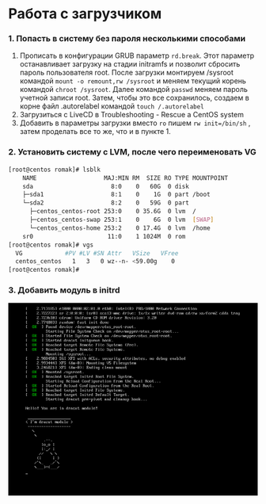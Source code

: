 # Работа с загрузчиком

### 1. Попасть в систему без пароля несколькими способами
1. Прописать в конфигурации GRUB параметр `rd.break`. Этот параметр останавливает загрузку на стадии initramfs и позволит сбросить пароль пользователя root. 
После загрузки монтируем /sysroot командой `mount -o remount,rw /sysroot` и меняем текущий корень командой `chroot /sysroot`. 
Далее командой `passwd` меняем пароль учетной записи root. 
Затем, чтобы это все сохранилось, создаем в корне файл .autorelabel командой `touch /.autorelabel`
1. Загрузиться с LiveCD  в Troubleshooting - Rescue a CentOS system
1. Добавить в параметры загрузки вместо `ro` пишем  `rw init=/bin/sh` , затем проделать все то же, что и в пункте 1.

### 2. Установить систему с LVM, после чего переименовать VG

```bash
[root@centos romak]# lsblk
    NAME                   MAJ:MIN RM  SIZE RO TYPE MOUNTPOINT
    sda                      8:0    0   60G  0 disk
    ├─sda1                   8:1    0    1G  0 part /boot
    └─sda2                   8:2    0   59G  0 part
      ├─centos_centos-root 253:0    0 35.6G  0 lvm  /
      ├─centos_centos-swap 253:1    0    6G  0 lvm  [SWAP]
      └─centos_centos-home 253:2    0 17.4G  0 lvm  /home
    sr0                     11:0    1 1024M  0 rom
[root@centos romak]# vgs
  VG            #PV #LV #SN Attr   VSize   VFree
  centos_centos   1   3   0 wz--n- <59.00g    0
[root@centos romak]#
```
### 3. Добавить модуль в initrd





![Alt-loader](https://github.com/RomaK79/OTUS/blob/master/Lesson008/%D0%A1%D0%BD%D0%B8%D0%BC%D0%BE%D0%BA.PNG)
